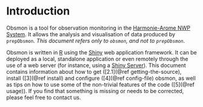 Introduction
============

Obsmon is a tool for observation monitoring in the [Harmonie-Arome NWP
System](http://hirlam.org/index.php/documentation/harmonie). It allows
the analysis and visualisation of data produced by `prepObsmon`. *This
document refers only to `obsmon`, and not to `prepObsmon`*.

Obsmon is written in [R](https://www.r-project.org) using the
[Shiny](https://shiny.rstudio.com) web application framework. It can be
deployed as a local, standalone application or even remotely through the
use of a web server (for instance, using a [Shiny
Server](https://www.rstudio.com/products/shiny/shiny-server)). This
document contains information about how to get
([2.1](@ref getting-the-source), install
([3](@ref install) and
configure ([4](@ref config-file) obsmon, as well as tips on how to use some
of the non-trivial features of the code
([5](@ref usage)). If you
find that something is missing or needs to be corrected, please feel
free to contact us.

